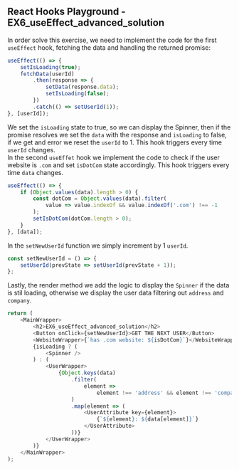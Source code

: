 ## React Hooks Playground - EX6_useEffect_advanced_solution

In order solve this exercise, we need to implement the code for the first `useEffect` hook, fetching the data and handling the returned promise:<br>

```javascript
useEffect(() => {
    setIsLoading(true);
    fetchData(userId)
        .then(response => {
            setData(response.data);
            setIsLoading(false);
        })
        .catch(() => setUserId(1));
}, [userId]);
```

We set the `isLoading` state to true, so we can display the Spinner, then if the promise resolves we set the `data` with the response and `isLoading` to false, if we get and error we reset the `userId` to 1. This hook triggers every time `userId` changes.<br>
In the second `useEffet` hook we implement the code to check if the user website is `.com` and set `isDotCom` state accordingly. This hook triggers every time `data` changes.<br>

```javascript
useEffect(() => {
    if (Object.values(data).length > 0) {
        const dotCom = Object.values(data).filter(
            value => value.indexOf && value.indexOf('.com') !== -1
        );
        setIsDotCom(dotCom.length > 0);
    }
}, [data]);
```

In the `setNewUserId` function we simply increment by 1 `userId`.<br>

```javascript
const setNewUserId = () => {
    setUserId(prevState => setUserId(prevState + 1));
};
```

Lastly, the render method we add the logic to display the `Spinner` if the data is stil loading, otherwise we display the user data filtering out `address` and `company`.<br>

```javascript
return (
    <MainWrapper>
        <h2>EX6_useEffect_advanced_solution</h2>
        <Button onClick={setNewUserId}>GET THE NEXT USER</Button>
        <WebsiteWrapper>{`has .com website: ${isDotCom}`}</WebsiteWrapper>
        {isLoading ? (
            <Spinner />
        ) : (
            <UserWrapper>
                {Object.keys(data)
                    .filter(
                        element =>
                            element !== 'address' && element !== 'company'
                    )
                    .map(element => (
                        <UserAttribute key={element}>
                            {`${element}: ${data[element]}`}
                        </UserAttribute>
                    ))}
            </UserWrapper>
        )}
    </MainWrapper>
);
```
